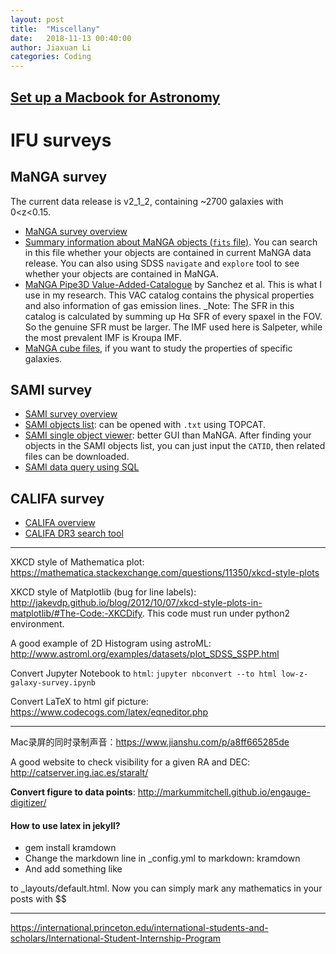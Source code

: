 ```yaml
---
layout: post
title:  "Miscellany"
date:   2018-11-13 00:40:00
author: Jiaxuan Li
categories: Coding
---
```


## [Set up a Macbook for Astronomy](https://github.com/AstroJacobLi/astro-ph/wiki/Macbook-for-Astronomy)

# IFU surveys
## MaNGA survey
The current data release is v2_1_2, containing ~2700 galaxies with 0<z<0.15.
- [MaNGA survey overview](https://www.sdss.org/dr13/manga/)
- [Summary information about MaNGA objects (`fits` file)](https://data.sdss.org/sas/dr14/manga/spectro/redux/v2_1_2/drpall-v2_1_2.fits). You can search in this file whether your objects are contained in current MaNGA data release. You can also using SDSS `navigate` and `explore` tool to see whether your objects are contained in MaNGA.
- [MaNGA Pipe3D Value-Added-Catalogue](https://www.sdss.org/dr14/data_access/value-added-catalogs/?vac_id=manga-pipe3d-value-added-catalog-spatially-resolved-and-integrated-properties-of-galaxies) by Sanchez et al. This is what I use in my research. This VAC catalog contains the physical properties and also information of gas emission lines. _Note: The SFR in this catalog is calculated by summing up H⍺ SFR of every spaxel in the FOV. So the genuine SFR must be larger. The IMF used here is Salpeter, while the most prevalent IMF is Kroupa IMF.
- [MaNGA cube files](https://data.sdss.org/sas/dr14/manga/spectro/pipe3d/v2_1_2/2.1.2/), if you want to study the properties of specific galaxies.

## SAMI survey
- [SAMI survey overview](https://sami-survey.org)
- [SAMI objects list](https://sami-survey.org/system/files/attachments/403/sami_sel_20140413_v1.9_publiclist): can be opened with `.txt` using TOPCAT. 
- [SAMI single object viewer](https://datacentral.org.au/services/sov/): better GUI than MaNGA. After finding your objects in the SAMI objects list, you can just input the `CATID`, then related files can be downloaded.
- [SAMI data query using SQL](https://datacentral.org.au/services/query/)

## CALIFA survey
- [CALIFA overview](http://califa.caha.es)
- [CALIFA DR3 search tool](http://www.caha.es/CALIFA/public_html/?q=content/califa-3rd-data-release-searching-tool-mac-users)
***

XKCD style of Mathematica plot: https://mathematica.stackexchange.com/questions/11350/xkcd-style-plots

XKCD style of Matplotlib (bug for line labels): http://jakevdp.github.io/blog/2012/10/07/xkcd-style-plots-in-matplotlib/#The-Code:-XKCDify. This code must run under python2 environment.

A good example of 2D Histogram using astroML: http://www.astroml.org/examples/datasets/plot_SDSS_SSPP.html

Convert Jupyter Notebook to `html`: `jupyter nbconvert --to html low-z-galaxy-survey.ipynb `

Convert LaTeX to html gif picture: https://www.codecogs.com/latex/eqneditor.php
****
Mac录屏的同时录制声音：https://www.jianshu.com/p/a8ff665285de

A good website to check visibility for a given RA and DEC: http://catserver.ing.iac.es/staralt/

**Convert figure to data points**: http://markummitchell.github.io/engauge-digitizer/

#### How to use latex in jekyll?
- gem install kramdown
- Change the markdown line in _config.yml to markdown: kramdown
- And add something like
> <script type="text/javascript" src="http://cdn.mathjax.org/mathjax/latest/MathJax.js?config=TeX-AMS-MML_HTMLorMML"></script>

to _layouts/default.html. Now you can simply mark any mathematics in your posts with $$
***

https://international.princeton.edu/international-students-and-scholars/International-Student-Internship-Program